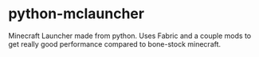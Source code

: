 # python-mclauncher
Minecraft Launcher made from python. Uses Fabric and a couple mods to get really good performance compared to bone-stock minecraft.
